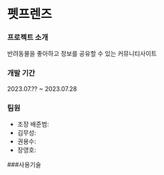 # 펫프렌즈


### 프로젝트 소개
반려동물을 좋아하고 정보를 공유할 수 있는 커뮤니티사이트


### 개발 기간
2023.07.?? ~ 2023.07.28

### 팀원
- 조장 배준범:
- 김무성:
- 권용수:
- 장영호:

###사용기술





